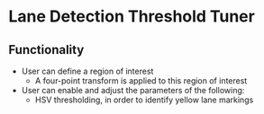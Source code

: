 # Lane Detection Threshold Tuner
## Functionality
* User can define a region of interest
  - A four-point transform is applied to this region of interest
* User can enable and adjust the parameters of the following:
  - HSV thresholding, in order to identify yellow lane markings
